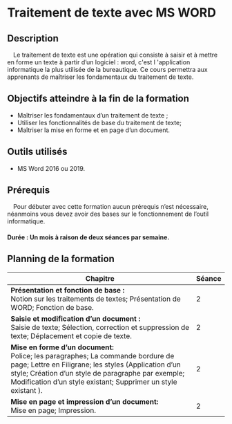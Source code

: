 # Traitement de texte avec MS WORD 
## Description
&emsp;Le traitement de texte est une opération qui consiste à saisir et à mettre en forme un texte à  partir d’un logiciel : word, c'est l 'application informatique la plus utilisée de la bureautique. Ce cours permettra aux apprenants de maîtriser les fondamentaux du traitement de texte.
## Objectifs  atteindre à la fin de la formation
- Maîtriser les fondamentaux d’un traitement de texte ;
- Utiliser les fonctionnalités de base du traitement de texte;
- Maîtriser la mise en forme et en page d’un document.
## Outils utilisés
- MS Word 2016 ou 2019.
## Prérequis
&emsp;Pour débuter avec cette formation aucun prérequis n’est nécessaire, néanmoins vous devez avoir des bases sur le fonctionnement de l’outil informatique.
#### Durée : Un mois à raison de deux séances par semaine.
## Planning de la formation
| Chapitre  | Séance |
| ------ | ------ |
| <b>Présentation et fonction de base :</b> <br/>  Notion sur les traitements de textes; Présentation de WORD; Fonction de base. | 2 |
| <b>Saisie et modification d’un document :</b> <br/>  Saisie  de texte; Sélection, correction et suppression de texte; Déplacement et copie de texte. | 2 |
| <b>Mise en forme d’un document: </b> <br/>  Police; les paragraphes; La commande bordure de page; Lettre en Filigrane; les styles (Application d’un style; Création d’un style de paragraphe par exemple; Modification d’un style existant; Supprimer un style existant ). | 2 |
| <b> Mise en page et impression d’un document: </b> <br/>  Mise en page; Impression. | 2 |
